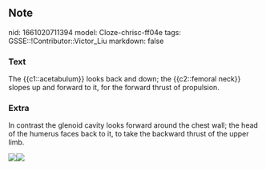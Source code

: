 ## Note
nid: 1661020711394
model: Cloze-chrisc-ff04e
tags: GSSE::!Contributor::Victor_Liu
markdown: false

### Text
The {{c1::acetabulum}} looks back and down; the {{c2::femoral neck}} slopes up and forward to it, for the forward thrust of propulsion.

### Extra
In contrast the glenoid cavity looks forward around the chest wall;
the head of the humerus faces back to it, to take the backward
thrust of the upper limb.
<div><img src=
"paste-539d6efebeba72be8653eec51d808219ed2d6def.jpg"><img src= 
"B9780323073219500148_f05-002-9780323073219.jpg"></div>
